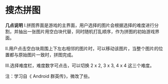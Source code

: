 # 搜杰拼图
**几点说明**
I.拼图界面是游戏的主界面，用户选择的图片会根据选择的难度进行分割，并抽出一张图片用空白块代替，同时随机打乱顺序，作为拼图的初始游戏界面。

II.用户点击空白块周围上下左右相邻的图片时，可以移动该图片，当整个图片的位置都与原始图片一致时，拼图完成。

III.选择难度栏，难度数字可点击，可以切换 2 x 2, 3 x 3, 4 x 4 这三个难度。

注：学习自《 Android 群英传》，微改了些。
